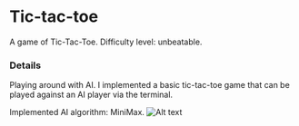 # Tic-tac-toe
A game of Tic-Tac-Toe. Difficulty level: unbeatable.

### Details
Playing around with AI. I implemented a basic tic-tac-toe game that can be played against an AI player via the terminal.

Implemented AI algorithm: MiniMax.
<img src="./images/MiniMax overview" alt="Alt text">
